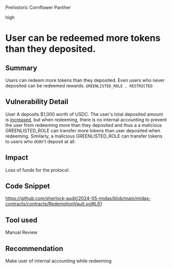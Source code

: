 Prehistoric Cornflower Panther

high

# User can be redeemed more tokens than they deposited.

## Summary
Users can redeem more tokens than they deposited. Even users who never deposited can be redeemed rewards.
`GREENLISTED_ROLE , RESTRICTED`

## Vulnerability Detail
User A deposits $1,000 worth of USDC. The user's total deposited amount is [increased](https://github.com/sherlock-audit/2024-05-midas/blob/main/midas-contracts/contracts/DepositVault.sol#L108), but when redeeming, there is no internal accounting to prevent the user from redeeming more than they deposited and thus a a malicious  GREENLISTED_ROLE can transfer more tokens than user deposited when redeeming. Similarly, a malicious  GREENLISTED_ROLE can transfer tokens to users who didn't deposit at all.

## Impact
Loss of funds for the protocol.

## Code Snippet
https://github.com/sherlock-audit/2024-05-midas/blob/main/midas-contracts/contracts/RedemptionVault.sol#L61

## Tool used

Manual Review

## Recommendation
Make user of internal accounting while redeeming 
